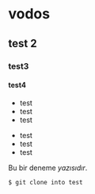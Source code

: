 # vodos
## test 2
### test3
#### test4

* test
* test
* test

- test
- test
- test 

Bu bir deneme *yazısıdır*.

```
$ git clone into test
```
